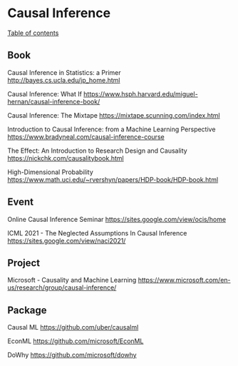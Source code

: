 # Causal Inference

[Table of contents](index.md)

## Book

Causal Inference in Statistics: a Primer <http://bayes.cs.ucla.edu/jp_home.html>

Causal Inference: What If <https://www.hsph.harvard.edu/miguel-hernan/causal-inference-book/>

Causal Inference: The Mixtape <https://mixtape.scunning.com/index.html>

Introduction to Causal Inference: from a Machine Learning Perspective <https://www.bradyneal.com/causal-inference-course>

The Effect: An Introduction to Research Design and Causality <https://nickchk.com/causalitybook.html>

High-Dimensional Probability <https://www.math.uci.edu/~rvershyn/papers/HDP-book/HDP-book.html>

## Event

Online Causal Inference Seminar <https://sites.google.com/view/ocis/home>

ICML 2021 - The Neglected Assumptions In Causal Inference <https://sites.google.com/view/naci2021/>

## Project

Microsoft - Causality and Machine Learning <https://www.microsoft.com/en-us/research/group/causal-inference/>

## Package

Causal ML <https://github.com/uber/causalml>

EconML <https://github.com/microsoft/EconML>

DoWhy <https://github.com/microsoft/dowhy>
